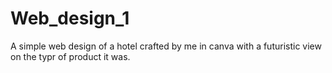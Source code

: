 # Web_design_1
A simple web design of a hotel crafted by me in canva with a futuristic view on the typr of product it was.
